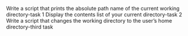Write a script that prints the absolute path name of the current working directory-task 1
Display the contents list of your current directory-task 2
Write a script that changes the working directory to the user’s home directory-third task
